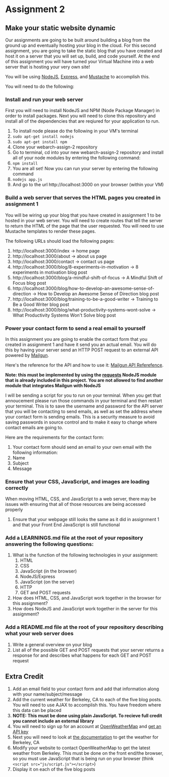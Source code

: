 # Assignment 2
## Make your static website dynamic

Our assignments are going to be built around building a blog from the ground up and eventually hosting your blog in the cloud. For this second assignment, you are going to take the static blog that you have created and host it on a server that you will set up, build, and code yourself. At the end of this assignment you will have turned your Virtual Machine into a web server that is hosting your very own site!

You will be using [NodeJS](https://nodejs.org/en/docs/), [Express](https://expressjs.com/en/4x/api.html), and [Mustache](https://mustache.github.io/mustache.5.html) to accomplish this.

You will need to do the following:

### Install and run your web server
First you will need to install NodeJS and NPM (Node Package Manager) in order to install packages. Next you will need to clone this repository and install all of the dependencies that are reqiured for your application to run.

1. To install node please do the following in your VM's terminal
 1. ```sudo apt-get install nodejs```
 2. ```sudo apt-get install npm```
2. Clone your webarch-assign-2 repository
3. Go to terminal, cd into your new webarch-assign-2 repository and install all of your node modules by entering the following command:
 1. ```npm install```
4. You are all set! Now you can run your server by entering the following command
 1. ```nodejs app.js```
5. And go to the url http://localhost:3000 on your browser (within your VM)

### Build a web server that serves the HTML pages you created in assignment 1
You will be wiring up your blog that you have created in assignment 1 to be hosted in your web server. You will need to create routes that tell the server to return the HTML of the page that the user requested. You will need to use Mustache templates to render these pages.

The following URLs should load the following pages:

1. http://localhost:3000/index -> home page
2. http://localhost:3000/about -> about us page
3. http://localhost:3000/contact -> contact us page
4. http://localhost:3000/blog/8-experiments-in-motivation -> 8 experiments in motivation blog post
5. http://localhost:3000/blog/a-mindful-shift-of-focus -> A Mindful Shift of Focus blog post
6. http://localhost:3000/blog/how-to-develop-an-awesome-sense-of-direction -> How to Develop an Awesome Sense of Direction blog post
7. http://localhost:3000/blog/training-to-be-a-good-writer -> Training to Be a Good Writer blog post
8. http://localhost:3000/blog/what-productivity-systems-wont-solve -> What Productivity Systems Won't Solve blog post

### Power your contact form to send a real email to yourself
In this assignment you are going to enable the contact form that you created in assignment 1 and have it send you an actual email. You will do this by having your server send an HTTP POST request to an external API powered by [Mailgun](http://www.mailgun.com). 

Here's the reference for the API and how to use it: [Mailgun API Referefence](https://documentation.mailgun.com/api-sending.html#sending).

**Note: this must be implemented by using the [requests](https://www.npmjs.com/package/request) NodeJS module that is already included in this project. You are not allowed to find another module that integrates Mailgun with NodeJS**

I will be sending a script for you to run on your terminal. When you get that annoucement please run those commands in your terminal and then restart your terminal. This is to save the username and password for the API server that you will be contacting to send emails, as well as set the address where your contact form is sending emails. This is a security measure to avoid saving passwords in source control and to make it easy to change where contact emails are going to.

Here are the requirements for the contact form:

1. Your contact form should send an email to your own email with the following information:
 1. Name
 2. Subject
 3. Message

### Ensure that your CSS, JavaScript, and images are loading correctly

When moving HTML, CSS, and JavaScript to a web server, there may be issues with ensuring that all of those resources are being accessed properly

1. Ensure that your webpage still looks the same as it did in assignment 1 and that your Front End JavaScript is still functional

### Add a LEARNINGS.md file at the root of your repository answering the following questions:

 1. What is the function of the following technologies in your assignment:
    1. HTML
    2. CSS
    3. JavaScript (in the browser)
    4. NodeJS/Express
    5. JavaScript (on the server)
    6. HTTP
    7. GET and POST requests
 2. How does HTML, CSS, and JavaScript work together in the browser for this assignment?
 3. How does NodeJS and JavaScript work together in the server for this assignment?
 
### Add a README.md file at the root of your repository describing what your web server does

1. Write a general overview on your blog
2. List all of the possible GET and POST requests that your server returns a response for and describes what happens for each GET and POST request


## Extra Credit
1. Add an email field to your contact form and add that information along with your name/subject/message
2. Add the current weather for Berkeley, CA to each of the five blog posts. You will need to use AJAX to accomplish this. You have freedom where this data can be placed
 1. **NOTE: This must be done using plain JavaScript. To recieve full credit you cannot include an external library**
 2. You will need to sign up for an account at [OpenWeatherMap](https://openweathermap.org) and [get an API key](http://openweathermap.org/appid)
 3. Next you will need to look at [the documentation](http://openweathermap.org/current) to get the weather for Berkeley, CA
 4. Modify your website to contact OpenWeatherMap to get the latest weather from Berkeley. This must be done on the front end/the browser, so you must use JavaScript that is being run on your browser (think ```<script src="js/script.js"></script>```)
 5. Display it on each of the five blog posts
 

